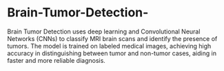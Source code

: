 # Brain-Tumor-Detection-
Brain Tumor Detection uses deep learning and Convolutional Neural Networks (CNNs) to classify MRI brain scans and identify the presence of tumors. The model is trained on labeled medical images, achieving high accuracy in distinguishing between tumor and non-tumor cases, aiding in faster and more reliable diagnosis.
